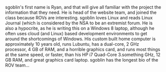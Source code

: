 sgoblin's first name is Ryan, and that will give all familiar with the project the information that they need. He is head of the website team, and joined the class because ROVs are interesting. sgoblin loves Linux and reads Linux Journal (which is considered by the NSA to be an extremist forum. He is also a hypocrite, as he is writing this on a Windows 8 laptop, although he often uses cloud (and Linux) based development environments to get around the shortcomings of Windows. His custom built home computer is approximately 10 years old, runs Lubuntu, has a dual-core, 2 GHz processor, 4 GB of RAM, and a horrible graphics card, and runs most things at the same speed, or faster, than his HP i7 Quad-Core 3.something GHz, 12 GB RAM, and great graphics card laptop. sgoblin has the longest bio of the ROV team...